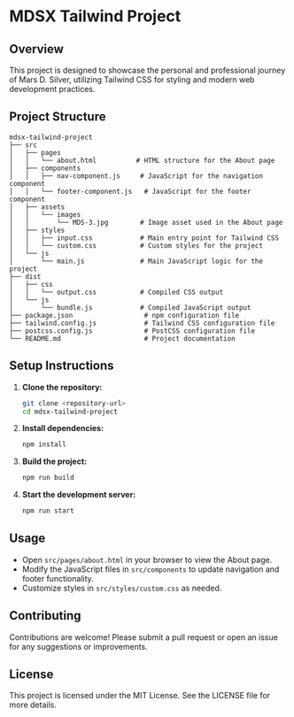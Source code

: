 # MDSX Tailwind Project

## Overview
This project is designed to showcase the personal and professional journey of Mars D. Silver, utilizing Tailwind CSS for styling and modern web development practices.

## Project Structure
```
mdsx-tailwind-project
├── src
│   ├── pages
│   │   └── about.html          # HTML structure for the About page
│   ├── components
│   │   ├── nav-component.js     # JavaScript for the navigation component
│   │   └── footer-component.js   # JavaScript for the footer component
│   ├── assets
│   │   └── images
│   │       └── MDS-3.jpg        # Image asset used in the About page
│   ├── styles
│   │   ├── input.css            # Main entry point for Tailwind CSS
│   │   └── custom.css           # Custom styles for the project
│   └── js
│       └── main.js              # Main JavaScript logic for the project
├── dist
│   ├── css
│   │   └── output.css           # Compiled CSS output
│   └── js
│       └── bundle.js            # Compiled JavaScript output
├── package.json                  # npm configuration file
├── tailwind.config.js            # Tailwind CSS configuration file
├── postcss.config.js             # PostCSS configuration file
└── README.md                     # Project documentation
```

## Setup Instructions
1. **Clone the repository:**
   ```bash
   git clone <repository-url>
   cd mdsx-tailwind-project
   ```

2. **Install dependencies:**
   ```bash
   npm install
   ```

3. **Build the project:**
   ```bash
   npm run build
   ```

4. **Start the development server:**
   ```bash
   npm run start
   ```

## Usage
- Open `src/pages/about.html` in your browser to view the About page.
- Modify the JavaScript files in `src/components` to update navigation and footer functionality.
- Customize styles in `src/styles/custom.css` as needed.

## Contributing
Contributions are welcome! Please submit a pull request or open an issue for any suggestions or improvements.

## License
This project is licensed under the MIT License. See the LICENSE file for more details.